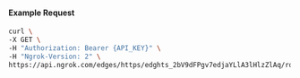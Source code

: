 <!-- Code generated for API Clients. DO NOT EDIT. -->

#### Example Request

```bash
curl \
-X GET \
-H "Authorization: Bearer {API_KEY}" \
-H "Ngrok-Version: 2" \
https://api.ngrok.com/edges/https/edghts_2bV9dFPgv7edjaYLlA3lHlzZlAq/routes/edghtsrt_2bV9dHAuJdYZ74oAcjNqMAlwjdS/backend
```

